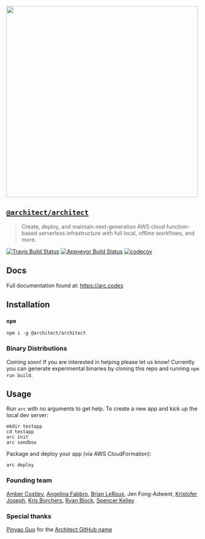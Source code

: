 [<img src="https://s3-us-west-2.amazonaws.com/arc.codes/architect-logo-500b@2x.png" width=500>](https://www.npmjs.com/package/@architect/architect)

## [`@architect/architect`](https://www.npmjs.com/package/@architect/architect)

> Create, deploy, and maintain next-generation AWS cloud function-based serverless infrastructure with full local, offline workflows, and more.

[![Travis Build Status](https://travis-ci.com/architect/architect.svg?branch=master)](https://travis-ci.com/architect/architect) [![Appveyor Build Status](https://ci.appveyor.com/api/projects/status/400qk0t4p9ptt8tm/branch/master?svg=true)](https://ci.appveyor.com/project/ArchitectCI/architect/branch/master) [![codecov](https://codecov.io/gh/architect/architect/branch/master/graph/badge.svg)](https://codecov.io/gh/architect/architect)


## Docs

Full documentation found at: https://arc.codes


## Installation

### `npm`
```
npm i -g @architect/architect
```


### Binary Distributions

Coming soon! If you are interested in helping please let us know! Currently you can generate experimental binaries by cloning this repo and running `npm run build`.


## Usage

Run `arc` with no arguments to get help. To create a new app and kick up the local dev server:

```
mkdir testapp
cd testapp
arc init
arc sandbox
```

Package and deploy your app (via AWS CloudFormation):

```
arc deploy
```


### Founding team

[Amber Costley](https://github.com/amberdawn), [Angelina Fabbro](https://github.com/afabbro), [Brian LeRoux](https://github.com/brianleroux), Jen Fong-Adwent, [Kristofer Joseph](https://github.com/kristoferjoseph), [Kris Borchers](https://github.com/kborchers), [Ryan Block](https://github.com/ryanblock), [Spencer Kelley](https://github.com/spencermountain)


### Special thanks

[Pinyao Guo](https://github.com/pug132) for the [Architect GitHub name](https://github.com/architect)
